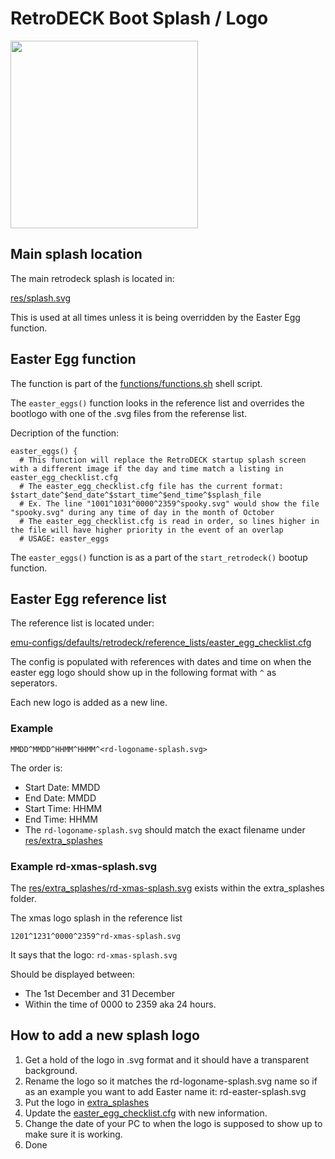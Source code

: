 # RetroDECK Boot Splash / Logo

<img src="../../../wiki_images/logos/rd-esde-logo.svg" width="300">

## Main splash location

The main retrodeck splash is located in:

[res/splash.svg](https://github.com/XargonWan/RetroDECK/blob/main/res/splash.svg)

This is used at all times unless it is being overridden by the Easter Egg function.

## Easter Egg function

The function is part of the [functions/functions.sh](https://github.com/XargonWan/RetroDECK/blob/main/functions/functions.sh) shell script.

The `easter_eggs()` function looks in the reference list and overrides the bootlogo with one of the .svg files from the referense list.

Decription of the function:

```
easter_eggs() {
  # This function will replace the RetroDECK startup splash screen with a different image if the day and time match a listing in easter_egg_checklist.cfg
  # The easter_egg_checklist.cfg file has the current format: $start_date^$end_date^$start_time^$end_time^$splash_file
  # Ex. The line "1001^1031^0000^2359^spooky.svg" would show the file "spooky.svg" during any time of day in the month of October
  # The easter_egg_checklist.cfg is read in order, so lines higher in the file will have higher priority in the event of an overlap
  # USAGE: easter_eggs
```

The `easter_eggs()` function is as a part of the `start_retrodeck()` bootup function.

## Easter Egg reference list

The reference list is located under:

[emu-configs/defaults/retrodeck/reference_lists/easter_egg_checklist.cfg](https://github.com/XargonWan/RetroDECK/blob/main/emu-configs/defaults/retrodeck/reference_lists/easter_egg_checklist.cfg)

The config is populated with references with dates and time on when the easter egg logo should show up in the following format with `^` as seperators.

Each new logo is added as a new line.

### Example

`MMDD^MMDD^HHMM^HHMM^<rd-logoname-splash.svg>`

The order is:

- Start Date: MMDD
- End Date: MMDD
- Start Time: HHMM
- End Time: HHMM
- The `rd-logoname-splash.svg` should match the exact filename under [res/extra_splashes](https://github.com/XargonWan/RetroDECK/tree/main/res/extra_splashes)



### Example rd-xmas-splash.svg

The [res/extra_splashes/rd-xmas-splash.svg](https://github.com/XargonWan/RetroDECK/blob/main/res/extra_splashes/rd-xmas-splash.svg) exists within the extra_splashes folder.

The xmas logo splash in the reference list

`1201^1231^0000^2359^rd-xmas-splash.svg`

It says that the logo: `rd-xmas-splash.svg`

Should be displayed between:

- The 1st December and 31 December
- Within the time of 0000 to 2359 aka 24 hours.

## How to add a new splash logo

1. Get a hold of the logo in .svg format and it should have a transparent background.
2. Rename the logo so it matches the rd-logoname-splash.svg name so if as an example you want to add Easter name it: rd-easter-splash.svg
3. Put the logo in [extra_splashes](https://github.com/XargonWan/RetroDECK/tree/main/res/extra_splashes)
4. Update the [easter_egg_checklist.cfg](https://github.com/XargonWan/RetroDECK/blob/main/emu-configs/defaults/retrodeck/reference_lists/easter_egg_checklist.cfg) with new information.
5. Change the date of your PC to when the logo is supposed to show up to make sure it is working.
6. Done
